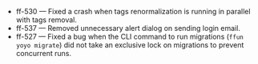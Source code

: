 
- ff-530 — Fixed a crash when tags renormalization is running in parallel with tags removal.
- ff-537 — Removed unnecessary alert dialog on sending login email.
- ff-527 — Fixed a bug when the CLI command to run migrations (`ffun yoyo migrate`) did not take an exclusive lock on migrations to prevent concurrent runs.

